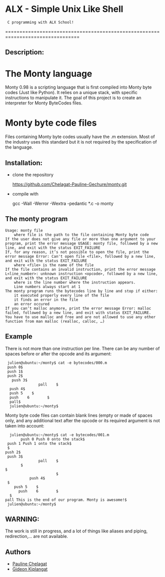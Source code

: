 ALX - Simple Unix Like Shell
===========================
     C programming with ALX School!
================================================================================

## Description:

# The Monty language

   Monty 0.98 is a scripting language that is first compiled into Monty byte codes (Just like Python). It relies on a unique stack, with specific instructions to manipulate it. The goal of this project is to create an interpreter for Monty ByteCodes files.

# Monty byte code files

   Files containing Monty byte codes usually have the .m extension. Most of the industry uses this standard but it is not required by the specification of the language.

## Installation:

- clone the repository

    https://github.com/Chelagat-Pauline-Gechure/monty.git

- compile with

    gcc -Wall -Werror -Wextra -pedantic *.c -o monty

## The monty program

    Usage: monty file
        where file is the path to the file containing Monty byte code
    If the user does not give any file or more than one argument to your program, print the error message USAGE: monty file, followed by a new line, and exit with the status EXIT_FAILURE
    If, for any reason, it’s not possible to open the file, print the error message Error: Can't open file <file>, followed by a new line, and exit with the status EXIT_FAILURE
        where <file> is the name of the file
    If the file contains an invalid instruction, print the error message L<line_number>: unknown instruction <opcode>, followed by a new line, and exit with the status EXIT_FAILURE
        where is the line number where the instruction appears.
        Line numbers always start at 1
    The monty program runs the bytecodes line by line and stop if either:
        it executed properly every line of the file
        it finds an error in the file
        an error occured
    If you can’t malloc anymore, print the error message Error: malloc failed, followed by a new line, and exit with status EXIT_FAILURE.
    You have to use malloc and free and are not allowed to use any other function from man malloc (realloc, calloc, …)

## Example

There is not more than one instruction per line. There can be any number of spaces before or after the opcode and its argument:

     julien@ubuntu:~/monty$ cat -e bytecodes/000.m
     push 0$
     push 1$
     push 2$
       push 3$
                   pall    $
      push 4$
      push 5    $
      push    6        $
      pall$
      julien@ubuntu:~/monty$

Monty byte code files can contain blank lines (empty or made of spaces only, and any additional text after the opcode or its required argument is not taken into account:

      julien@ubuntu:~/monty$ cat -e bytecodes/001.m
	       push 0 Push 0 onto the stack$
     push 1 Push 1 onto the stack$
     $
	push 2$
     push 3$
                   pall    $
		   $
	$
                           $
			   push 4$
     $
	    push 5    $
          push    6        $
      $
	pall This is the end of our program. Monty is awesome!$
     julien@ubuntu:~/monty$


## WARNING:

The work is still in progress, and a lot of things like aliases and piping, redirection,... are not available.


## Authors

* [Pauline Chelagat](https://github.com/Chelagat-Pauline-Gechure)
* [Gideon Kiplangat](https://github.com/gkiplangat)